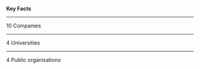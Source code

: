 <style type="text/css" media="screen">
img.thumbnail {
  height:115px;
}
</style>

<div class="container">
<div class="row text-center text-lg-left">
<div class="col-xs-8" id="logo_matrix">
</div>
<div class="col-xs-4" markdown="1">

__Key Facts__

---

10 Companies

---

4 Universities

---

4 Public organisations

</div>
</div>
</div>

<script>
$.get( "assets/images/logos/logos.json", function( data ) {
  itemList = "";
  $( data ).each( function( index, item ){
    itemList += "<div class=\"col-lg-3 col-md-4 col-xs-6\"><a href=\""
    + item.link
    + "\" class=\"d-block mb-4 h-100\"><img class=\"thumbnail \" src=\"assets/images/logos/"
    + item.logo + "\" alt=\"" + item.alt + "\"></a></div>";    
  });
  $( "#logo_matrix" ).append( itemList );
});
</script>
